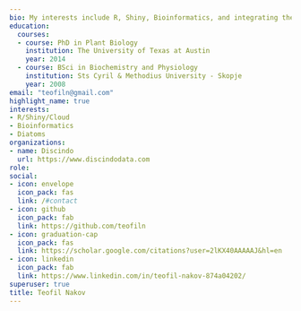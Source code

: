 ```yaml
---
bio: My interests include R, Shiny, Bioinformatics, and integrating these in the cloud
education:
  courses:
  - course: PhD in Plant Biology
    institution: The University of Texas at Austin
    year: 2014
  - course: BSci in Biochemistry and Physiology
    institution: Sts Cyril & Methodius University - Skopje
    year: 2008
email: "teofiln@gmail.com"
highlight_name: true
interests:
- R/Shiny/Cloud
- Bioinformatics
- Diatoms
organizations:
- name: Discindo
  url: https://www.discindodata.com
role: 
social:
- icon: envelope
  icon_pack: fas
  link: /#contact
- icon: github
  icon_pack: fab
  link: https://github.com/teofiln
- icon: graduation-cap
  icon_pack: fas
  link: https://scholar.google.com/citations?user=2lKX40AAAAAJ&hl=en
- icon: linkedin
  icon_pack: fab
  link: https://www.linkedin.com/in/teofil-nakov-874a04202/
superuser: true
title: Teofil Nakov
---
```

